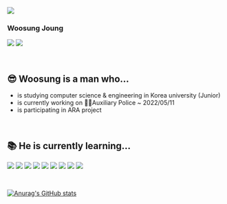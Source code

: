 <img src="https://capsule-render.vercel.app/api?type=waving&color=gradient&height=250&section=header&text=Hi There!&animation=scaleIn&fontAlign=30&fontAlignY=40&fontSize=80" />

### Woosung Joung
<a href="https://instagram.com/mung3477" target="_blank"><img src="https://img.shields.io/badge/instagram-E4405F?style=flat-square&logo=Instagram&logoColor=white"/></a>
<a href="https://blog.naver.com/mung3477" target="_blank"><img src="https://img.shields.io/badge/NAVER Blog-03C75A?style=flat-square&logo=Naver&logoColor=white"/></a>

<br/>

## 😎 Woosung is a man who...

<!--
**mung3477/mung3477** is a ✨ _special_ ✨ repository because its `README.md` (this file) appears on your GitHub profile.

Here are some ideas to get you started:

- 🔭 I’m currently working on ...
- 🌱 I’m currently learning ...
- 👯 I’m looking to collaborate on ...
- 🤔 I’m looking for help with ...
- 💬 Ask me about ...
- 📫 How to reach me: ...
- 😄 Pronouns: ...
- ⚡ Fun fact: ...
-->

- is studying computer science & engineering in Korea university (Junior)
- is currently working on <a href="https://ap.police.go.kr/ap/main.do" target="_blank" title="대한민국 의무경찰" style="text-decoration: none">👨‍✈️Auxiliary Police</a> ~ 2022/05/11
- is participating in <a href="https://github.com/ARA-developer/ARA" target="_blank" style="text-decoration: none">ARA</a> project

<br/>

## 📚 He is currently learning...
<a href="https://www.electronjs.org/" target="_blank"><img src="https://img.shields.io/badge/Electron-47848F?style=flat-square&logo=Electron&logoColor=white"/></a>
<a href="https://developer.mozilla.org/ko/docs/Web/JavaScript" target="_blank"><img src="https://img.shields.io/badge/JavaScript-F7DF1E?style=flat-square&logo=Javascript&logoColor=white"/></a>
<a href="https://www.typescriptlang.org/" target="_blank"><img src="https://img.shields.io/badge/TypeScript-3178C6?style=flat-square&logo=Typescript&logoColor=white"/></a>
<a href="https://ko.reactjs.org/" target="_blank"><img src="https://img.shields.io/badge/React-61DAFB?style=flat-square&logo=React&logoColor=white"/></a>
<a href="https://ko.redux.js.org" target="_blank"><img src="https://img.shields.io/badge/Redux-764ABC?style=flat-square&logo=Redux&logoColor=white"/></a>
<a href="https://firebase.google.com/?gclid=EAIaIQobChMI9rWd58_R9AIVihBgCh3xAwxMEAAYASAAEgKdUfD_BwE&gclsrc=aw.ds" target="_blank"><img src="https://img.shields.io/badge/Firebase-FFCA28?style=flat-square&logo=Firebase&logoColor=white"/></a>
<a href="https://ko.redux.js.org" target="_blank"><img src="https://img.shields.io/badge/Redux-764ABC?style=flat-square&logo=Redux&logoColor=white"/></a>
<a href="https://webrtc.org/" target="_blank"><img src="https://img.shields.io/badge/WebRTC-333333?style=flat-square&logo=WebRTC&logoColor=white"/></a>
<a href="https://www.cplusplus.com/" target="_blank"><img src="https://img.shields.io/badge/C++-00599C?style=flat-square&logo=C%2B%2B&logoColor=white"/></a>


<br/>

[![Anurag's GitHub stats](https://github-readme-stats.vercel.app/api?username=mung3477&theme=vue)](https://github.com/anuraghazra/github-readme-stats)
